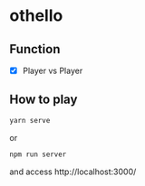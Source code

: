 # othello

## Function
- [x] Player vs Player

## How to play

```js
yarn serve
```
or
```js
npm run server
```
and access http://localhost:3000/
